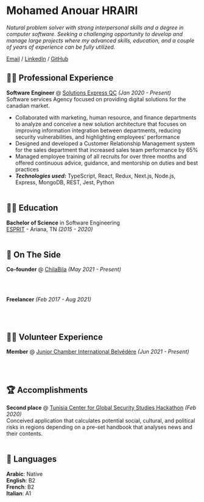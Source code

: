 # Mohamed Anouar HRAIRI

_Natural problem solver with strong interpersonal skills and a degree in computer software. Seeking a challenging opportunity to develop and manage large projects where my advanced skills, education, and a couple of years of experience can be fully utilized._ <br>

[Email](mailto:medanouar.hrairi@gmail.com) / [LinkedIn](https://www.linkedin.com/in/mohamedanouarhrairi/) / [GitHub](https://github.com/siees)

## 👨‍💻 Professional Experience

**Software Engineer** @ [Solutions Express QC](https://www.facebook.com/solutionsexpressqc) _(Jan 2020 - Present)_ <br>
Software services Agency focused on providing digital solutions for the canadian market.
  - Collaborated with marketing, human resource, and finance departments to analyze and conceive a new solution architecture that focuses on improving information integration between departments, reducing security vulnerabilities, and highlighting employees' performance
  - Designed and developed a Customer Relationship Management system for the sales department that increased sales team performance by 65%
  - Managed employee training of all recruits for over three months and offered continuous advice, guidance, and mentorship on duties and best practices
  - **_Technologies used:_** TypeScript, React, Redux, Next.js, Node.js, Express, MongoDB, REST, Jest, Python
    <br><br>

## 👨‍🎓 Education

**Bachelor of Science** in Software Engineering<br>
[ESPRIT](https://esprit.tn) - Ariana, TN _(2015 - 2020)_
<br><br>

## 📌 On The Side

**Co-founder** @ [ChilaBila](https://chilabila.shop/) _(May 2021 - Present)_ <br>

  <br><br>

**Freelancer** _(Feb 2017 - Aug 2021)_<br>

  <br><br>

## 🙋‍♂️ Volunteer Experience
    
**Member** @ [Junior Chamber International Belvédère](https://jci.cc) _(Jun 2021 - Present)_ <br>

<br><br>
  
## 🏆 Accomplishments

**Second place** @ [Tunisia Center for Global Security Studies Hackathon](http://www.ctesg.org) _(Feb 2020)_ <br>
Conceived application that calculates potential social, cultural, and political risks in regions depending on a pre-set handbook that analyses news and their contents.
<br><br>

## 💬 Languages

**Arabic**: Native <br>
**English**: B2 <br>
**French**: B2 <br>
**Italian**: A1
<br><br>
